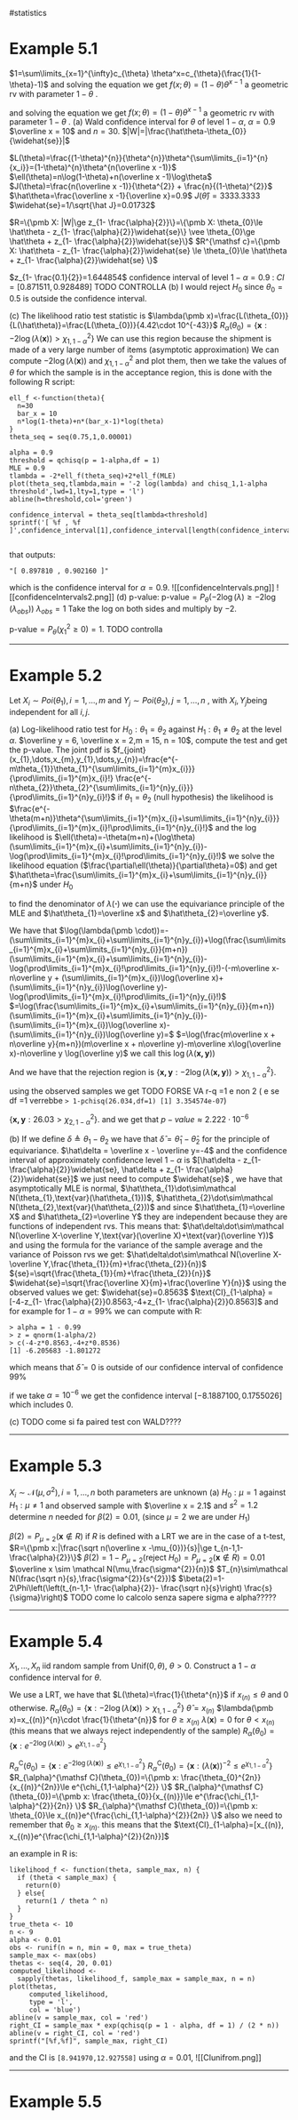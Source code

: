 #statistics 
# Example 5.1

$1=\sum\limits_{x=1}^{\infty}c_{\theta} \theta^x=c_{\theta}(\frac{1}{1-\theta}-1)$ 
and solving the equation we get $f(x;\theta)=(1-\theta)\theta^{x-1}$ a geometric rv with parameter $1-\theta$ .

and solving the equation we get $f(x;\theta)=(1-\theta)\theta^{x-1}$ a geometric rv with parameter $1-\theta$ .
(a) Wald confidence interval for $\theta$ of level $1-\alpha$, $\alpha = 0.9$ $\overline x = 10$ and $n=30$.
$|W|=|\frac{\hat\theta-\theta_{0}}{\widehat{se}}|$

$L(\theta)=\frac{(1-\theta)^{n}}{\theta^{n}}\theta^{\sum\limits_{i=1}^{n}{x_i}}=(1-\theta)^{n}\theta^{n(\overline x -1)}$   
$\ell(\theta)=n\log(1-\theta)+n(\overline x -1)\log\theta$
$J(\theta)=\frac{n(\overline x -1)}{\theta^{2}} + \frac{n}{(1-\theta)^{2}}$ 
$\hat\theta=\frac{\overline x -1}{\overline x}=0.9$
$J(\hat\theta)=3333.3333$
$\widehat{se}=1/\sqrt{\hat J}=0.01732$

$R=\{\pmb X: |W|\ge z_{1- \frac{\alpha}{2}}\}=\{\pmb X:   \theta_{0}\le \hat\theta - z_{1- \frac{\alpha}{2}}\widehat{se}\} \vee \theta_{0}\ge \hat\theta + z_{1- \frac{\alpha}{2}}\widehat{se}\}$
$R^{\mathsf c}=\{\pmb X: \hat\theta - z_{1- \frac{\alpha}{2}}\widehat{se} \le \theta_{0}\le \hat\theta + z_{1- \frac{\alpha}{2}}\widehat{se} \}$ 

$z_{1- \frac{0.1}{2}}=1.644854$
confidence interval of level $1-\alpha=0.9$ : $CI=[0.871511,0.928489]$
TODO CONTROLLA 
(b) I would reject $H_{0}$ since $\theta_{0}=0.5$ is outside the confidence interval.

(c) The likelihood ratio test statistic is $\lambda(\pmb x)=\frac{L(\theta_{0})}{L(\hat\theta)}=\frac{L(\theta_{0})}{4.42\cdot 10^{-43}}$
$R_{\alpha}(\theta_{0})=\{\pmb x: -2\log(\lambda(\pmb x))>\chi_{1,1-\alpha}^{2} \}$
We can use this region because the shipment is made of a very large number of items (asymptotic approximation)
We can compute $-2\log(\lambda(\pmb x))$ and $\chi_{1,1-\alpha}^{2}$ and plot them, then we take the values of $\theta$ for which the sample is in the acceptance region, this is done with the following R script:

```
ell_f <-function(theta){
  n=30
  bar_x = 10
  n*log(1-theta)+n*(bar_x-1)*log(theta)
}
theta_seq = seq(0.75,1,0.00001)

alpha = 0.9
threshold = qchisq(p = 1-alpha,df = 1)
MLE = 0.9
tlambda = -2*ell_f(theta_seq)+2*ell_f(MLE)
plot(theta_seq,tlambda,main = '-2 log(lambda) and chisq_1,1-alpha threshold',lwd=1,lty=1,type = 'l')
abline(h=threshold,col='green')

confidence_interval = theta_seq[tlambda<threshold]
sprintf('[ %f , %f ]',confidence_interval[1],confidence_interval[length(confidence_interval)])


```
that outputs:
```
"[ 0.897810 , 0.902160 ]"
```
which is the confidence interval for $\alpha=0.9$.
![[confidenceIntervals.png]]
![[confidenceIntervals2.png]]
(d) p-value:
$\text{p-value}=P_{\theta}(-2\log(\lambda)\ge-2\log(\lambda_{obs}))$
$\lambda_{obs}= 1$
Take the log on both sides and multiply by $-2$.

$\text{p-value}=P_{\theta}(\chi_{1}^{2}\ge0)=1$.
TODO controlla 

---

# Example 5.2

Let $X_{i} \sim Poi(\theta_{1}), i = 1,\dots, m$ and $Y_{j}∼ Poi(\theta_{2}), j = 1,\dots, n$ , with $X_{i}, Y_{j}$being independent for all $i, j$.


(a) Log-likelihood ratio test for $H_{0}:\theta_{1}=\theta_{2}$ against $H_{1}:\theta_{1}\ne\theta_{2}$ at the level $\alpha$. $\overline y = 6, \overline x = 2,m = 15, n = 10$, compute the test and get the p-value.
The joint pdf is $f_{joint}(x_{1},\dots,x_{m},y_{1},\dots,y_{n})=\frac{e^{-m\theta_{1}}\theta_{1}^{\sum\limits_{i=1}^{m}x_{i}}}{\prod\limits_{i=1}^{m}x_{i}!} \frac{e^{-n\theta_{2}}\theta_{2}^{\sum\limits_{i=1}^{n}y_{i}}}{\prod\limits_{i=1}^{n}y_{i}!}$ 
if $\theta_{1}=\theta_{2}$ (null hypothesis) the likelihood is $\frac{e^{-\theta(m+n)}\theta^{\sum\limits_{i=1}^{m}x_{i}+\sum\limits_{i=1}^{n}y_{i}}}{\prod\limits_{i=1}^{m}x_{i}!\prod\limits_{i=1}^{n}y_{i}!}$
and the log likelihood is $\ell(\theta)=-\theta(m+n)+(\log\theta)(\sum\limits_{i=1}^{m}x_{i}+\sum\limits_{i=1}^{n}y_{i})-\log(\prod\limits_{i=1}^{m}x_{i}!\prod\limits_{i=1}^{n}y_{i}!)$ 
we solve the likelihood equation ($\frac{\partial\ell(\theta)}{\partial\theta}=0$) and get $\hat\theta=\frac{\sum\limits_{i=1}^{m}x_{i}+\sum\limits_{i=1}^{n}y_{i}}{m+n}$ under $H_{0}$ 

to find the denominator of $\lambda(\pmb \cdot)$ we can use the equivariance principle of the MLE and $\hat\theta_{1}=\overline x$  and $\hat\theta_{2}=\overline y$.

We have that $\log(\lambda(\pmb \cdot))=-(\sum\limits_{i=1}^{m}x_{i}+\sum\limits_{i=1}^{n}y_{i})+\log(\frac{\sum\limits_{i=1}^{m}x_{i}+\sum\limits_{i=1}^{n}y_{i}}{m+n})(\sum\limits_{i=1}^{m}x_{i}+\sum\limits_{i=1}^{n}y_{i})-\log(\prod\limits_{i=1}^{m}x_{i}!\prod\limits_{i=1}^{n}y_{i}!)-(-m\overline x-n\overline y + (\sum\limits_{i=1}^{m}x_{i})\log(\overline x)+(\sum\limits_{i=1}^{n}y_{i})\log(\overline y)-\log(\prod\limits_{i=1}^{m}x_{i}!\prod\limits_{i=1}^{n}y_{i}!)$
$=\log(\frac{\sum\limits_{i=1}^{m}x_{i}+\sum\limits_{i=1}^{n}y_{i}}{m+n})(\sum\limits_{i=1}^{m}x_{i}+\sum\limits_{i=1}^{n}y_{i})-(\sum\limits_{i=1}^{m}x_{i})\log(\overline x)-(\sum\limits_{i=1}^{n}y_{i})\log(\overline y)=$
$=\log(\frac{m\overline x + n\overline y}{m+n})(m\overline x + n\overline y)-m\overline x\log(\overline x)-n\overline y \log(\overline y)$ we call this $\log(\lambda(\pmb{x,y}))$ 

And we have that the rejection region is $\{ \pmb{x,y}:-2\log(\lambda(\pmb{x,y})) > \chi_{1,1-\alpha}^{2}\}$.

using the observed samples we get
TODO FORSE VA r-q =1 e non 2
( e se df =1 verrebbe ```> 1-pchisq(26.034,df=1)
[1] 3.354574e-07```)

$\{ \pmb{x,y}: 26.03 > \chi_{2,1-\alpha}^{2}\}$.
and we get that $p-value \approx 2.222\cdot 10^{-6}$

(b) If we define $\delta\triangleq\theta_{1}-\theta_{2}$ we have that $\hat\delta = \hat\theta_{1}-\hat\theta_{2}$ for the principle of equivariance.
$\hat\delta = \overline x - \overline y=-4$
and the confidence interval of approximately confidence level $1-\alpha$ is 
$[\hat\delta - z_{1- \frac{\alpha}{2}}\widehat{se}, \hat\delta + z_{1- \frac{\alpha}{2}}\widehat{se}]$
we just need to compute $\widehat{se}$ , we have that asymptotically MLE is normal, $\hat\theta_{1}\dot\sim\mathcal N(\theta_{1},\text{var}(\hat\theta_{1}))$, $\hat\theta_{2}\dot\sim\mathcal N(\theta_{2},\text{var}(\hat\theta_{2}))$ 
and since $\hat\theta_{1}=\overline X$ and $\hat\theta_{2}=\overline Y$ they are independent because they are functions of independent rvs. This means that:
$\hat\delta\dot\sim\mathcal N(\overline X-\overline Y,\text{var}(\overline X)+\text{var}(\overline Y))$
and using the formula for the variance of the sample average and the variance of Poisson rvs we get:
$\hat\delta\dot\sim\mathcal N(\overline X-\overline Y,\frac{\theta_{1}}{m}+\frac{\theta_{2}}{n})$
${se}=\sqrt{\frac{\theta_{1}}{m}+\frac{\theta_{2}}{n}}$
$\widehat{se}=\sqrt{\frac{\overline X}{m}+\frac{\overline Y}{n}}$
using the observed values we get:
$\widehat{se}=0.8563$
$\text{CI}_{1-\alpha} = [-4-z_{1- \frac{\alpha}{2}}0.8563,-4+z_{1- \frac{\alpha}{2}}0.8563]$
and for example for $1-\alpha=99\%$ we can compute with R:

```
> alpha = 1 - 0.99
> z = qnorm(1-alpha/2)
> c(-4-z*0.8563,-4+z*0.8536)
[1] -6.205683 -1.801272
```
which means that $\hat\delta = 0$ is outside of our confidence interval of confidence $99\%$

if we take $\alpha=10^{-6}$ we get the confidence interval $[ -8.1887100,0.1755026]$ which includes $0$.

(c) TODO come si fa paired test con WALD????

---

# Example 5.3
$X_{i}\sim\mathcal N(\mu,\sigma^{2}),i=1,\dots,n$  both parameters are unknown
(a) $H_{0}:\mu=1$ against $H_{1}:\mu\ne1$ and observed sample with $\overline x = 2.1$ and $s^{2}=1.2$ determine $n$ needed for $\beta(2)=0.01$, (since $\mu=2$ we are under $H_{1}$) 

$\beta(2)=P_{\mu=2}(\pmb x \notin R)$ 
if $R$ is defined with a LRT we are in the case of a t-test,
$R=\{\pmb x:|\frac{\sqrt n(\overline x -\mu_{0})}{s}|\ge t_{n-1,1- \frac{\alpha}{2}}\}$
$\beta(2)=1-P_{\mu=2}(\text{reject }H_{0})=P_{\mu=2}(\pmb x \notin R)=0.01$  
$\overline x \sim \mathcal N(\mu,\frac{\sigma^{2}}{n})$
$T_{n}\sim\mathcal N(\frac{\sqrt n}{s},\frac{\sigma^{2}}{s^{2}})$
$\beta(2)=1-2\Phi\left(\left(t_{n-1,1- \frac{\alpha}{2}}- \frac{\sqrt n}{s}\right) \frac{s}{\sigma}\right)$
TODO come lo calcolo senza sapere sigma e alpha?????
 

---

# Example 5.4
$X_{1},\dots,X_{n}$ iid random sample from $\text{Unif}(0,\theta)$, $\theta>0$. Construct a $1-\alpha$ confidence interval for $\theta$.

We use a LRT, we have that $L(\theta)=\frac{1}{\theta^{n}}$ if $x_{(n)}\le\theta$ and $0$ otherwise.
$R_{\alpha}(\theta_{0})=\{\pmb x: -2\log(\lambda(\pmb x))>\chi_{1,1-\alpha}^{2} \}$
$\hat\theta=x_{(n)}$ 
$\lambda(\pmb x)=x_{(n)}^{n}\cdot \frac{1}{\theta^{n}}$ for $\theta\ge x_{(n)}$ 
$\lambda(\pmb x)=0$ for $\theta<x_{(n)}$ (this means that we always reject independently of the sample)
$R_{\alpha}(\theta_{0})=\{\pmb x: e^{-2\log(\lambda(\pmb x))}>e^{\chi_{1,1-\alpha}^{2}} \}$

$R_{\alpha}^{\mathsf C}(\theta_{0})=\{\pmb x: e^{-2\log(\lambda(\pmb x))}\le e^{\chi_{1,1-\alpha}^{2}} \}$
$R_{\alpha}^{\mathsf C}(\theta_{0})=\{\pmb x: (\lambda(\pmb x))^{-2}\le e^{\chi_{1,1-\alpha}^{2}} \}$
$R_{\alpha}^{\mathsf C}(\theta_{0})=\{\pmb x: \frac{\theta_{0}^{2n}}{x_{(n)}^{2n}}\le e^{\chi_{1,1-\alpha}^{2}} \}$
$R_{\alpha}^{\mathsf C}(\theta_{0})=\{\pmb x: \frac{\theta_{0}}{x_{(n)}}\le e^{\frac{\chi_{1,1-\alpha}^{2}}{2n}} \}$
$R_{\alpha}^{\mathsf C}(\theta_{0})=\{\pmb x: \theta_{0}\le x_{(n)}e^{\frac{\chi_{1,1-\alpha}^{2}}{2n}} \}$
also we need to remember that $\theta_{0}\ge x_{(n)}$.
this means that the $\text{CI}_{1-\alpha}=[x_{(n)}, x_{(n)}e^{\frac{\chi_{1,1-\alpha}^{2}}{2n}}]$

an example in R is:
```
likelihood_f <- function(theta, sample_max, n) {
  if (theta < sample_max) {
    return(0)
  } else{
    return(1 / theta ^ n)
  }
}
true_theta <- 10
n <- 9
alpha <- 0.01
obs <- runif(n = n, min = 0, max = true_theta)
sample_max <- max(obs)
thetas <- seq(4, 20, 0.01)
computed_likelihood <-
  sapply(thetas, likelihood_f, sample_max = sample_max, n = n)
plot(thetas,
     computed_likelihood,
     type = 'l',
     col = 'blue')
abline(v = sample_max, col = 'red')
right_CI = sample_max * exp(qchisq(p = 1 - alpha, df = 1) / (2 * n))
abline(v = right_CI, col = 'red')
sprintf("[%f,%f]", sample_max, right_CI)
```
and the CI is `[8.941970,12.927558]` using $\alpha=0.01$,
![[CIunifrom.png]]

---
# Example 5.5

